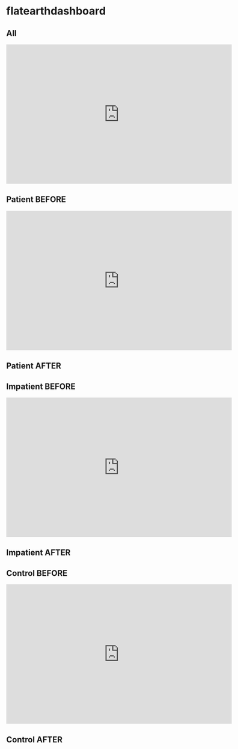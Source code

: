 # flatearthdashboard

## All
<iframe width="600" height="371" seamless frameborder="0" scrolling="no" src="https://docs.google.com/spreadsheets/d/e/2PACX-1vT-1adBO2rm2hA71DYQjoEM0UYjV488xUpqf7RA57fVjE7BxA85Sk1Pzwgq-rDlAHf8Y7mSd4LM5fd7/pubchart?oid=691485060&amp;format=interactive"></iframe>

## Patient BEFORE
<iframe width="600" height="371" seamless frameborder="0" scrolling="no" src="https://docs.google.com/spreadsheets/d/e/2PACX-1vSO9tPmRy_kTTMkxaCAIEw2o6d9PpsE8Z7qCVj3ZuCm0LzSprd00-S0IAPnEm_-FCGkJgAkX3_KKcty/pubchart?oid=1806194742&amp;format=interactive"></iframe>

## Patient AFTER

## Impatient BEFORE
<iframe width="600" height="371" seamless frameborder="0" scrolling="no" src="https://docs.google.com/spreadsheets/d/e/2PACX-1vT3FnCVRlnWPpjRslMpcs9DbzmlKf2Muzo0_qp5ZLTJfpFtKJrDePdFUSyNYXJ10u9fYSswoP2N_xBT/pubchart?oid=431649417&amp;format=interactive"></iframe>

## Impatient AFTER

## Control BEFORE
<iframe width="600" height="371" seamless frameborder="0" scrolling="no" src="https://docs.google.com/spreadsheets/d/e/2PACX-1vTNUF7xB4CAb_7Eh_jRHDZAdEjyGuFg4IMeKaFSeTcckytYn_3QNJHVBC_B5pIB1svjpnSsoXLIYsTM/pubchart?oid=1065196850&amp;format=interactive"></iframe>

## Control AFTER

